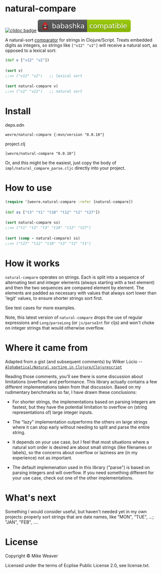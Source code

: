 # natural-compare

[![cljdoc badge](https://cljdoc.org/badge/wevre/natural-compare)](https://cljdoc.org/d/wevre/natural-compare)
[![bb compatible](https://raw.githubusercontent.com/babashka/babashka/master/logo/badge.svg)](https://babashka.org)

A natural-sort [comparator](https://clojure.org/guides/comparators) for strings
in Clojure/Script. Treats embedded digits as integers, so strings like `["v12"
"v2"]` will receive a natural sort, as opposed to a lexical sort:

```clj
(def v ["v12" "v2"])

(sort v)
;;=> ("v12" "v2")   ;; lexical sort

(sort natural-compare v)
;;=> ("v2" "v12")   ;; natural sort
```

# Install

deps.edn

    wevre/natural-compare {:mvn/version "0.0.10"}

project.clj

    [wevre/natural-compare "0.0.10"]

Or, and this might be the easiest, just copy the body of
`impl/natural_compare_parse.cljc` directly into your project.

# How to use

```clj
(require '[wevre.natural-compare :refer [natural-compare])

(def ss ["t3" "t1" "t10" "t12" "t2" "t27"])

(sort natural-compare ss)
;;=> ("t1" "t2" "t3" "t10" "t12" "t27")

(sort (comp - natural-compare) ss)
;;=> ("t27" "t12" "t10" "t3" "t2" "t1")

```

# How it works

`natural-compare` operates on strings. Each is split into a sequence of
alternating text and integer elements (always starting with a text element) and
then the two sequences are compared element by element. The elements are padded
as necessary with values that always sort lower than 'legit' values, to ensure
shorter strings sort first.

See test cases for more examples.

Note, this latest version of `natural-compare` drops the use of regular
expressions and `Long/parseLong` (or `js/parseInt` for cljs) and won't choke on
integer strings that would otherwise overflow.

# Where it came from

Adapted from a gist (and subsequent comments) by Wilker Lúcio -- [`Alphabetical/Natural sorting in
Clojure/Clojurescript`](https://gist.github.com/wilkerlucio/db54dc83a9664124f3febf6356f04509)

Reading those comments, you'll see there is some discussion about limitations
(overflow) and performance. This library actually contains a few different
implementations taken from that discussion. Based on my rudimentary benchmarks
so far, I have drawn these conclusions:

* For shorter strings, the implementations based on parsing integers are
  fastest, but they have the potential limitation to overflow on (string
  representations of) large integer inputs.

* The "lazy" implementation outperforms the others on large strings where it can
  stop early without needing to split and parse the entire string.

* It depends on your use case, but I feel that most situations where a natural
  sort order is desired are about small strings (like filenames or labels), so
  the concerns about overflow or laziness are (in my experience) not as
  important.

* The default implemenation used in this library ("parse") is based on parsing
  integers and will overflow. If you need something different for your use case,
  check out one of the other implementations.

# What's next

Something I would consider useful, but haven't needed yet in my own projects:
properly sort strings that are date names, like "MON", "TUE", …; "JAN", "FEB",
….



# License

Copyright © Mike Weaver

Licensed under the terms of Ecplise Public License 2.0, see license.txt.
